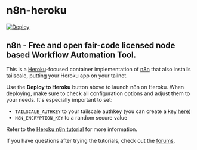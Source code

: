 # n8n-heroku

[![Deploy](https://www.herokucdn.com/deploy/button.svg)](https://dashboard.heroku.com/new?template=https://github.com/scottjwalter/n8n-heroku-tailscale/tree/main)

## n8n - Free and open fair-code licensed node based Workflow Automation Tool.

This is a [Heroku](https://heroku.com/)-focused container implementation of [n8n](https://n8n.io/) that also installs tailscale, putting your Heroku app on your tailnet.

Use the **Deploy to Heroku** button above to launch n8n on Heroku. When deploying, make sure to check all configuration options and adjust them to your needs. It's especially important to set:

- `TAILSCALE_AUTHKEY` to your tailscale authkey (you can create a key [here](https://login.tailscale.com/admin/settings/keys))
- `N8N_ENCRYPTION_KEY` to a random secure value

Refer to the [Heroku n8n tutorial](https://docs.n8n.io/hosting/server-setups/heroku/) for more information.

If you have questions after trying the tutorials, check out the [forums](https://community.n8n.io/).
